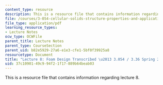 ```yaml
---
content_type: resource
description: This is a resource file that contains information regarding lecture 8.
file: /courses/3-054-cellular-solids-structure-properties-and-applications-spring-2015/37c1090149c994f21f17889b64beab03_MIT3_054S15_L8_foam_trans.pdf
file_type: application/pdf
learning_resource_types:
- Lecture Notes
ocw_type: OCWFile
parent_title: Lecture Notes
parent_type: CourseSection
parent_uid: b82e5929-27a6-e1e3-cfe1-5bf0f39925a8
resourcetype: Document
title: "Lecture 8: Foam Design Transcribed \u2013 3.054 / 3.36 Spring 2015"
uid: 37c10901-49c9-94f2-1f17-889b64beab03
---
```

This is a resource file that contains information regarding lecture 8.

